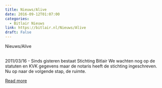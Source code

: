 ```yaml
---
title: Nieuws/Alive
date: 2016-09-12T01:07:00
categories:
  - Bitlair Nieuws
link: https://bitlair.nl/Nieuws/Alive
draft: False
---
```


<div class="mw-content-ltr mw-parser-output" dir="ltr" lang="en"><p><a class="mw-selflink selflink">Nieuws/Alive</a>
</p></div><div class="mw-content-ltr mw-parser-output" dir="ltr" lang="en"><p><br />
2011/03/16 - Sinds gisteren bestaat Stichting Bitlair
We wachten nog op de statuten en KVK gegevens maar de notaris heeft de stichting ingeschreven. Nu op naar de volgende stap, de ruimte.
</p></div>

[Read more](https://bitlair.nl/Nieuws/Alive)